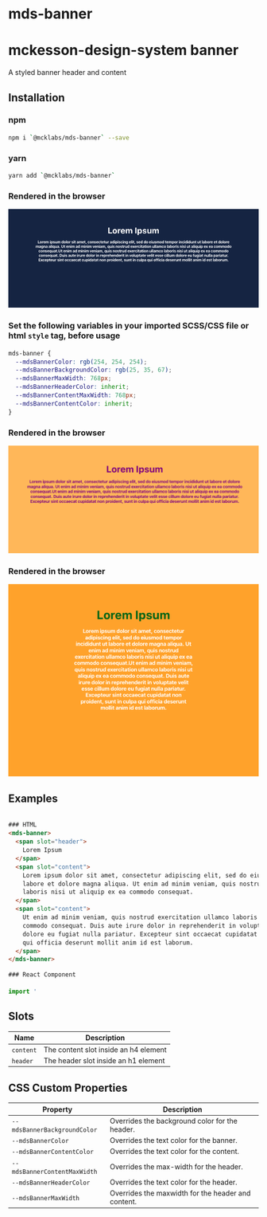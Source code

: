 # mds-banner

# mckesson-design-system banner
A styled banner header and content

## Installation

### npm
```bash
npm i `@mcklabs/mds-banner` --save
```

### yarn
```bash
yarn add `@mcklabs/mds-banner`
```

### Rendered in the browser
![](samples/banner.png)
<br/>

### Set the following variables in your imported SCSS/CSS file or html `style` tag, before usage
```css
mds-banner {
  --mdsBannerColor: rgb(254, 254, 254);
  --mdsBannerBackgroundColor: rgb(25, 35, 67);
  --mdsBannerMaxWidth: 768px;
  --mdsBannerHeaderColor: inherit;
  --mdsBannerContentMaxWidth: 768px;
  --mdsBannerContentColor: inherit;
}
```

### Rendered in the browser
![](samples/banner-custom.png)
<br/>

### Rendered in the browser
![](samples/banner-custom-2.png)
<br/>

## Examples

```javascript

```

```html
### HTML
<mds-banner>
  <span slot="header">
    Lorem Ipsum
  </span>
  <span slot="content">
    Lorem ipsum dolor sit amet, consectetur adipiscing elit, sed do eiusmod tempor incididunt ut
    labore et dolore magna aliqua. Ut enim ad minim veniam, quis nostrud exercitation ullamco
    laboris nisi ut aliquip ex ea commodo consequat.
  </span>
  <span slot="content">
    Ut enim ad minim veniam, quis nostrud exercitation ullamco laboris nisi ut aliquip ex ea
    commodo consequat. Duis aute irure dolor in reprehenderit in voluptate velit esse cillum
    dolore eu fugiat nulla pariatur. Excepteur sint occaecat cupidatat non proident, sunt in culpa
    qui officia deserunt mollit anim id est laborum.
  </span>
</mds-banner>
```

```javascript
### React Component

import '
```

## Slots

| Name      | Description                           |
|-----------|---------------------------------------|
| `content` | The content slot inside an h4 element |
| `header`  | The header slot inside an h1 element  |

## CSS Custom Properties

| Property                     | Description                                        |
|------------------------------|----------------------------------------------------|
| `--mdsBannerBackgroundColor` | Overrides the background color for the header.     |
| `--mdsBannerColor`           | Overrides the text color for the banner.           |
| `--mdsBannerContentColor`    | Overrides the text color for the content.          |
| `--mdsBannerContentMaxWidth` | Overrides the max-width for the header.            |
| `--mdsBannerHeaderColor`     | Overrides the text color for the header.           |
| `--mdsBannerMaxWidth`        | Overrides the maxwidth for the header and content. |
